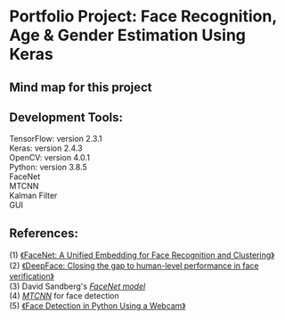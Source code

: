 # **Portfolio Project: Face Recognition, Age & Gender Estimation Using Keras**


## **Mind map for this project**




## **Development Tools:**
TensorFlow: version 2.3.1 \
Keras: version 2.4.3 \
OpenCV: version 4.0.1 \
Python: version 3.8.5 \
FaceNet \
MTCNN \
Kalman Filter \
GUI



## **References:**
(1) [《FaceNet: A Unified Embedding for Face Recognition and Clustering》](https://arxiv.org/abs/1503.03832)  \
(2) [《DeepFace: Closing the gap to human-level performance in face verification》](https://www.cs.toronto.edu/~ranzato/publications/taigman_cvpr14.pdf) \
(3) David Sandberg's *[FaceNet model](https://github.com/davidsandberg/facenet)* \
(4) *[MTCNN](https://github.com/ipazc/mtcnn)* for face detection \
(5) [《Face Detection in Python Using a Webcam》](https://realpython.com/face-detection-in-python-using-a-webcam/)

